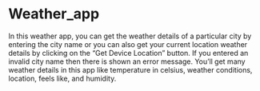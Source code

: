 # Weather_app

In this weather app, you can get the weather details of a particular city by entering the city name or you can also get your 
current location weather details by clicking on the “Get Device Location” button. If you entered an invalid city name then there 
is shown an error message.
You’ll get many weather details in this app like temperature in celsius, weather conditions, location, feels like, and humidity.
